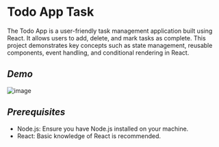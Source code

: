 # Todo App Task 
The Todo App is a user-friendly task management application built using React. It allows users to add, delete, and mark tasks as complete. This project demonstrates key concepts such as state management, reusable components, event handling, and conditional rendering in React.

## *Demo*
![image](https://github.com/user-attachments/assets/1a3b290e-1ee1-4fa1-a039-8012c1e2ab92)


## *Prerequisites*
- Node.js: Ensure you have Node.js installed on your machine.
- React: Basic knowledge of React is recommended.
